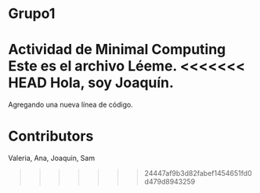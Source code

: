 # Grupo1
Actividad de Minimal Computing
Este es el archivo Léeme.
<<<<<<< HEAD
Hola, soy Joaquín.
=======
Agregando una nueva línea de código.

# Contributors
Valeria, Ana, Joaquin, Sam
>>>>>>> 24447af9b3d82fabef1454651fd0d479d8943259
